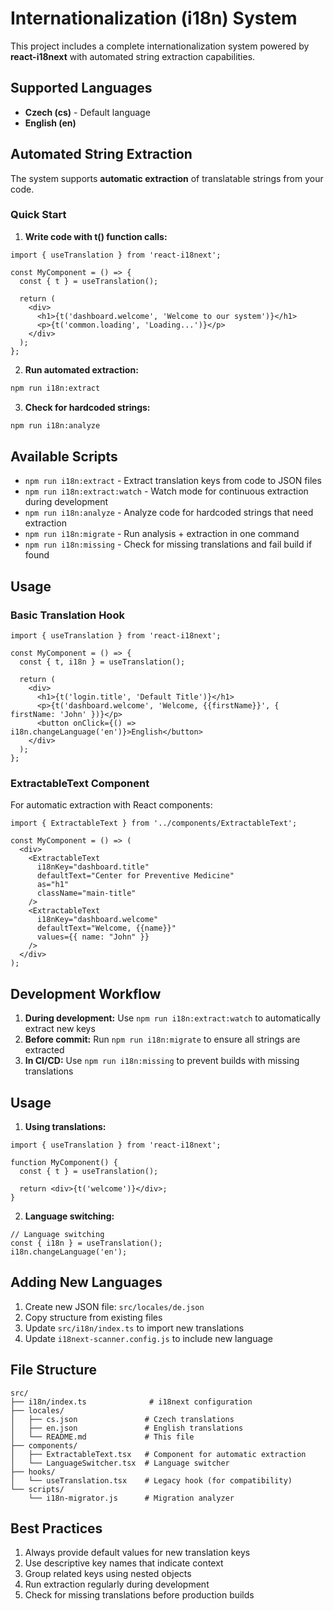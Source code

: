 # Internationalization (i18n) System

This project includes a complete internationalization system powered by **react-i18next** with automated string extraction capabilities.

## Supported Languages

- **Czech (cs)** - Default language  
- **English (en)**

## Automated String Extraction

The system supports **automatic extraction** of translatable strings from your code.

### Quick Start

1. **Write code with t() function calls:**
```tsx
import { useTranslation } from 'react-i18next';

const MyComponent = () => {
  const { t } = useTranslation();
  
  return (
    <div>
      <h1>{t('dashboard.welcome', 'Welcome to our system')}</h1>
      <p>{t('common.loading', 'Loading...')}</p>
    </div>
  );
};
```

2. **Run automated extraction:**
```bash
npm run i18n:extract
```

3. **Check for hardcoded strings:**
```bash
npm run i18n:analyze
```

## Available Scripts

- `npm run i18n:extract` - Extract translation keys from code to JSON files
- `npm run i18n:extract:watch` - Watch mode for continuous extraction during development  
- `npm run i18n:analyze` - Analyze code for hardcoded strings that need extraction
- `npm run i18n:migrate` - Run analysis + extraction in one command
- `npm run i18n:missing` - Check for missing translations and fail build if found

## Usage

### Basic Translation Hook

```tsx
import { useTranslation } from 'react-i18next';

const MyComponent = () => {
  const { t, i18n } = useTranslation();
  
  return (
    <div>
      <h1>{t('login.title', 'Default Title')}</h1>
      <p>{t('dashboard.welcome', 'Welcome, {{firstName}}', { firstName: 'John' })}</p>
      <button onClick={() => i18n.changeLanguage('en')}>English</button>
    </div>
  );
};
```

### ExtractableText Component

For automatic extraction with React components:

```tsx
import { ExtractableText } from '../components/ExtractableText';

const MyComponent = () => (
  <div>
    <ExtractableText 
      i18nKey="dashboard.title" 
      defaultText="Center for Preventive Medicine"
      as="h1"
      className="main-title"
    />
    <ExtractableText 
      i18nKey="dashboard.welcome" 
      defaultText="Welcome, {{name}}"
      values={{ name: "John" }}
    />
  </div>
);
```

## Development Workflow

1. **During development:** Use `npm run i18n:extract:watch` to automatically extract new keys
2. **Before commit:** Run `npm run i18n:migrate` to ensure all strings are extracted
3. **In CI/CD:** Use `npm run i18n:missing` to prevent builds with missing translations

## Usage

1. **Using translations:**
```tsx
import { useTranslation } from 'react-i18next';

function MyComponent() {
  const { t } = useTranslation();
  
  return <div>{t('welcome')}</div>;
}
```

2. **Language switching:**
```tsx
// Language switching
const { i18n } = useTranslation();
i18n.changeLanguage('en');
```

## Adding New Languages

1. Create new JSON file: `src/locales/de.json`
2. Copy structure from existing files
3. Update `src/i18n/index.ts` to import new translations
4. Update `i18next-scanner.config.js` to include new language

## File Structure

```
src/
├── i18n/index.ts              # i18next configuration
├── locales/
│   ├── cs.json               # Czech translations
│   ├── en.json               # English translations
│   └── README.md             # This file
├── components/
│   ├── ExtractableText.tsx   # Component for automatic extraction
│   └── LanguageSwitcher.tsx  # Language switcher
├── hooks/
│   └── useTranslation.tsx    # Legacy hook (for compatibility)
└── scripts/
    └── i18n-migrator.js      # Migration analyzer
```

## Best Practices

1. Always provide default values for new translation keys
2. Use descriptive key names that indicate context
3. Group related keys using nested objects
4. Run extraction regularly during development
5. Check for missing translations before production builds

